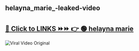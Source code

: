 
 ## helayna_marie_-leaked-video 

# <h2><a href="https://clipsfans.com/helayna_marie_&ref=git">🔗 Click to LINKS ⏩⏩ 👉 🟢 helayna marie  </a></h2>

<a href="https://clipsfans.com/helayna_marie_&ref=git" rel="nofollow" data-target="animated-image.originalLink"><img src="https://i.ibb.co.com/xMMVF88/686577567.gif" alt="Viral Video Original" style="max-width: 100%; display: inline-block;" data-target="animated-image.originalImage"></a>
